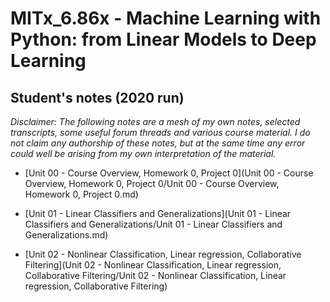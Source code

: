# MITx_6.86x - Machine Learning with Python: from Linear Models to Deep Learning


## Student's notes (2020 run) ##

_Disclaimer: The following notes are a mesh of my own notes, selected transcripts, some useful forum threads and various course material. I do not claim any authorship of these notes, but at the same time any error could well be arising from my own interpretation of the material._

- [Unit 00 - Course Overview, Homework 0, Project 0](Unit 00 - Course Overview, Homework 0, Project 0/Unit 00 - Course Overview, Homework 0, Project 0.md)

- [Unit 01 - Linear Classifiers and Generalizations](Unit 01 - Linear Classifiers and Generalizations/Unit 01 - Linear Classifiers and Generalizations.md)

- [Unit 02 - Nonlinear Classification, Linear regression, Collaborative Filtering](Unit 02 - Nonlinear Classification, Linear regression, Collaborative Filtering/Unit 02 - Nonlinear Classification, Linear regression, Collaborative Filtering)
